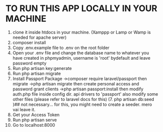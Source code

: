 
<h1>TO RUN THIS APP LOCALLY IN YOUR MACHINE</h1>

1. clone it inside htdocs in your machine.
(Xamppp or Lamp or Wamp is needed for apache server)
2. composer install
3. Copy .env.example file to .env on the root folder
4. Open your .env file and change the database name to whatever you have created in phpmyadmin, username is 'root' bydefault and leave password empty
5. Run php artisan key:generate
6. Run php artisan migrate
7. Install Passport Package 
    ->composer require laravel/passport
    then migrate
    ->php artisan migrate
    then create personal access and password grant clients 
    ->php artisan passport:install
    then modify auth.php file inside config dir. api drivers to 'passport'
    also modify some other files (please refer to laravel docs for this)
(7. php artisan db:seed )## not necessary... for this, you might need to create a seeder. mero vai leave it.
8.  Get your Access Token
7. Run php artisan serve
8. Go to localhost:8000
